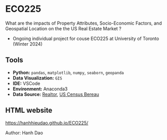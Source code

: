 # ECO225
What are the impacts of Property Attributes, Socio-Economic Factors, and Geospatial Location on the the US Real Estate Market ?
- Ongoing individual project for couse ECO225 at University of Toronto (Winter 2024)

## Tools
- **Python:** `pandas`, `matplotlib`, `numpy`, `seaborn`, `geopanda`
- **Data Visualization:** `GIS`
- **IDE:** VSCode
- **Environment:** Anaconda3
- **Data Source:** [Realtor](https://www.realtor.com/), [US Census Bereau](hat.openai.com/auth/login)

## HTML website
https://hanhhieudao.github.io/ECO225/

Author: Hanh Dao